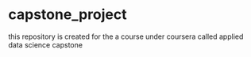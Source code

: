 # capstone_project
this repository is created for the a course under coursera called applied data science capstone
